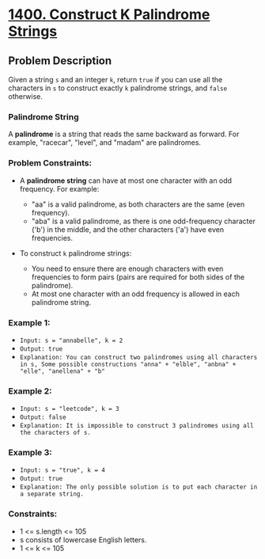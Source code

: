 # [1400. Construct K Palindrome Strings](https://leetcode.com/problems/construct-k-palindrome-strings/description)

## Problem Description

Given a string `s` and an integer `k`, return `true` if you can use all the characters in `s` to construct exactly `k` palindrome strings, and `false` otherwise.

### Palindrome String

A **palindrome** is a string that reads the same backward as forward. For example, "racecar", "level", and "madam" are palindromes.

### Problem Constraints:

- A **palindrome string** can have at most one character with an odd frequency. For example:
    - "aa" is a valid palindrome, as both characters are the same (even frequency).
    - "aba" is a valid palindrome, as there is one odd-frequency character ('b') in the middle, and the other characters ('a') have even frequencies.

- To construct `k` palindrome strings:
    - You need to ensure there are enough characters with even frequencies to form pairs (pairs are required for both sides of the palindrome).
    - At most one character with an odd frequency is allowed in each palindrome string.

### Example 1:
* `Input: s = "annabelle", k = 2`
* `Output: true`
* `Explanation: You can construct two palindromes using all characters in s, Some possible constructions "anna" + "elble", "anbna" + "elle", "anellena" + "b"`

### Example 2:
* `Input: s = "leetcode", k = 3`
* `Output: false`
* `Explanation: It is impossible to construct 3 palindromes using all the characters of s.`

### Example 3:
* `Input: s = "true", k = 4`
* `Output: true`
* `Explanation: The only possible solution is to put each character in a separate string.`

### Constraints:

* 1 <= s.length <= 105
* s consists of lowercase English letters.
* 1 <= k <= 105